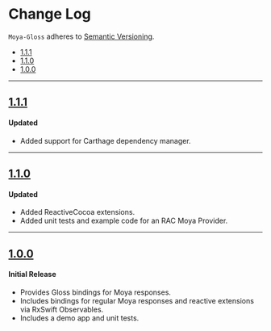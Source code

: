 # Change Log
`Moya-Gloss` adheres to [Semantic Versioning](http://semver.org/).

- [1.1.1](#111)
- [1.1.0](#110)
- [1.0.0](#100)

---

## [1.1.1](https://github.com/spxrogers/Moya-Gloss/releases/tag/1.1.1)

#### Updated
- Added support for Carthage dependency manager.

---

## [1.1.0](https://github.com/spxrogers/Moya-Gloss/releases/tag/1.1.0)

#### Updated
- Added ReactiveCocoa extensions.
- Added unit tests and example code for an RAC Moya Provider.

---

## [1.0.0](https://github.com/spxrogers/Moya-Gloss/releases/tag/1.0.0)

#### Initial Release
- Provides Gloss bindings for Moya responses.
- Includes bindings for regular Moya responses and reactive extensions via
  RxSwift Observables.
- Includes a demo app and unit tests.
